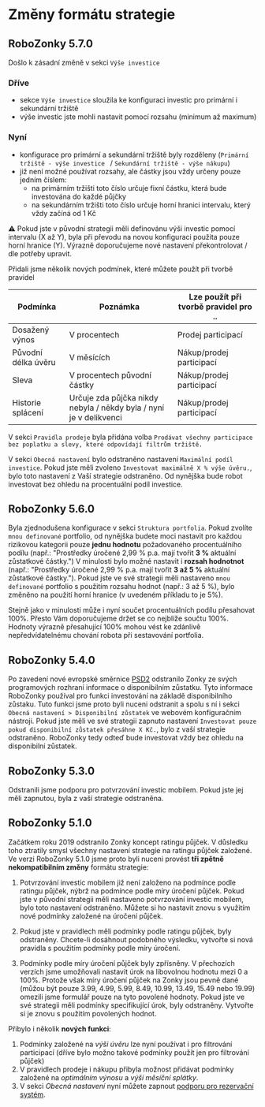 # Změny formátu strategie

## RoboZonky 5.7.0

Došlo k zásadní změně v sekci `Výše investice`

### Dříve
- sekce `Výše investice` sloužila ke konfiguraci investic pro primární i sekundární tržiště
- výše investic jste mohli nastavit pomocí rozsahu (minimum až maximum)

### Nyní
- konfigurace pro primární a sekundární tržiště byly rozděleny (`Primární tržiště - výše investice ` / `Sekundární tržiště - výše nákupu`)
- již není možné používat rozsahy, ale částky jsou vždy určeny pouze jedním číslem:
   - na primárním tržišti toto číslo určuje fixní částku, která bude investována do každé půjčky
   - na sekundárním tržišti toto číslo určuje horní hranici intervalu, který vždy začíná od 1 Kč
 
:warning: Pokud jste v původní strategii měli definovánu výši investic pomocí intervalu (X až Y), byla při převodu na
 novou konfiguraci použita pouze horní hranice (Y). Výrazně doporučujeme nové nastavení překontrolovat / dle potřeby upravit.

Přidali jsme několik nových podmínek, které můžete použít při tvorbě pravidel

| Podmínka            | Poznámka | Lze použít při tvorbě pravidel pro .. |
| ------------------- | -------- | ------------------------------------- |
| Dosažený výnos      | V procentech | Prodej participací |
| Původní délka úvěru | V měsících   | Nákup/prodej participací|
| Sleva               | V procentech původní částky | Nákup/prodej participací|
| Historie splácení   | Určuje zda půjčka nikdy nebyla / někdy byla / nyní je v delikvenci | Nákup/prodej participací|

V sekci `Pravidla prodeje` byla přidána volba `Prodávat všechny participace bez poplatku a slevy, které odpovídají filtrům tržiště.`

V sekci `Obecná nastavení` bylo odstraněno nastavení `Maximální podíl investice`.
Pokud jste měli zvoleno `Investovat maximálně X % výše úvěru.`, bylo toto nastavení z Vaší strategie odstraněno.
Od nynějška bude robot investovat bez ohledu na procentuální podíl investice.

## RoboZonky 5.6.0

Byla zjednodušena konfigurace v sekci `Struktura portfolia`. Pokud zvolíte `mnou definované` portfolio, 
od nynějška budete moci nastavit pro každou rizikovou kategorii pouze **jednu hodnotu** požadovaného procentuálního podílu 
(např.: "Prostředky úročené 2,99 % p.a. mají tvořit **3 %** aktuální zůstatkové částky.")
V minulosti bylo možné nastavit i **rozsah hodnotnot** (např.: "Prostředky úročené 2,99 % p.a. mají tvořit **3 až 5 %** aktuální zůstatkové částky.").
Pokud jste ve své strategii měli nastaveno `mnou definované` portfolio s použitím rozsahu hodnot (např.: 3 až 5 %),
 bylo změněno na použití horní hranice (v uvedeném příkladu to je 5%).

Stejně jako v minulosti může i nyní součet procentuálních podílu přesahovat 100%.
Přesto Vám doporučujeme držet se co nejblíže součtu 100%.
Hodnoty výrazně přesahující 100% mohou vést ke zdánlivě nepředvídatelnému chování robota při sestavování portfolia.

## RoboZonky 5.4.0

Po zavedení nové evropské směrnice [PSD2](https://cs.wikipedia.org/wiki/Sm%C4%9Brnice_PSD2) odstranilo 
Zonky ze svých programových rozhraní informace o disponibilním zůstatku.
Tyto informace RoboZonky používal pro funkci investování na základě disponibilního zůstaku.
Tuto funkci jsme proto byli nuceni odstranit a spolu s ní i sekci `Obecná nastavení > Disponibilní zůstatek` ve webovém konfiguračním nástroji.
Pokud jste měli ve své strategii zapnuto nastavení `Investovat pouze pokud disponibilní zůstatek přesáhne X Kč.`,
 bylo z vaší strategie odstraněno. RoboZonky tedy odteď bude investovat vždy bez ohledu na disponibilní zůstatek.

## RoboZonky 5.3.0

Odstranili jsme podporu pro potvrzování investic mobilem.
Pokud jste jej měli zapnutou, byla z vaší strategie odstraněna.

## RoboZonky 5.1.0

Začátkem roku 2019 odstranilo Zonky koncept ratingu půjček.
V důsledku toho ztratily smysl všechny nastavení strategie na ratingu půjček založené.
Ve verzi RoboZonky 5.1.0 jsme proto byli nuceni provést **tři zpětně nekompatibilním změny** formátu strategie:

1. Potvrzování investic mobilem již není založeno na podmínce podle ratingu půjček, nýbrž na podmínce podle míry úročení půjček.
Pokud jste v původní strategii měli nastaveno potvrzování investic mobilem, bylo toto nastavení odstraněno.
Můžete si ho nastavit znovu s využitím nové podmínky založené na úročení půjček.

2. Pokud jste v pravidlech měli podmínky podle ratingu půjček, byly odstraněny.
Chcete-li dosáhnout podobného výsledku, vytvořte si nová pravidla s použitím podmínky podle míry úročení.

3. Podmínky podle míry úročení půjček byly zpřísněny.
V přechozích verzích jsme umožňovali nastavit úrok na libovolnou hodnotu mezi 0 a 100%.
Protože však míry úročení půjček na Zonky jsou pevně dané (můžou být pouze 3.99, 4.99, 5.99, 8.49, 10.99, 13.49, 15.49 nebo 19.99)
omezili jsme formulář pouze na tyto povolené hodnoty.
Pokud jste ve své strategii měli podmínky specifikující úrok, byly odstraněny.
Vytvořte si je znovu s použitím povolených hodnot.

Přibylo i několik **nových funkci**:
1. Podmínky založené na _výši úvěru_ lze nyní používat i pro filtrování participací (dříve bylo možno takové podmínky použít jen pro filtrování půjček)
2. V pravidlech prodeje i nákupu přibyla možnost přidávat podmínky založené na _optimálním výnosu_ a _výši měsíční splátky_.
3. V sekci _Obecná nastavení_ nyní můžete zapnout [podporu pro rezervační systém](ReservationSystem.md).
